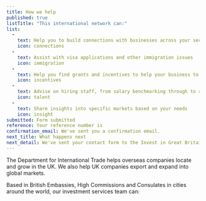 ```yaml
---
title: How we help
published: true
listTitle: "This international network can:"
list: 
  - 
    text: Help you to build connections with businesses across your sector
    icon: connections
  - 
    text: Assist with visa applications and other immigration issues
    icon: immigration 
  - 
    text: Help you find grants and incentives to help your business to grow
    icon: incentives
  - 
    text: Advise on hiring staff, from salary benchmarking through to recruitment and training
    icon: talent
  - 
    text: Share insights into specific markets based on your needs
    icon: insight
submitted: Form submitted
reference: Your reference number is
confirmation_email: We've sent you a confirmation email.
next_title: What happens next
next_detail: We've sent your contact form to the Invest in Great Britain agents. They will be in touch soon.
---
```

The Department for International Trade helps overseas companies locate and grow in the UK.  We also help UK companies export and expand into global markets.

Based in British Embassies, High Commissions and Consulates in cities around the world, our investment services team can:
